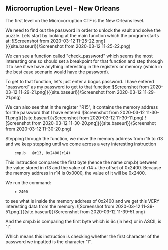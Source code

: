 ## Microorruption Level - New Orleans

The first level on the Microcorruption CTF is the New Orleans level.

We need to find out the password in order to unlock the vault and solve the puzzle.
Lets start by looking at the main function which the program starts at:
![Screenshot from 2020-03-12 11-25-22.png]({{site.baseurl}}/Screenshot from 2020-03-12 11-25-22.png)

We can see a function called "check_password" which seems the most interesting one so should set a breakpoint for that function and step through it to see if we have anything interesting in the registers or memory (which in the best case scenario would have the password).

To get to that function, let's just enter a bogus password. I have entered "password" as my password to get to that function:![Screenshot from 2020-03-12 11-29-21.png]({{site.baseurl}}/Screenshot from 2020-03-12 11-29-21.png)

We can also see that in the register "R15", it contains the memory address for the password that I have entered
![Screenshot from 2020-03-12 11-30-11.png]({{site.baseurl}}/Screenshot from 2020-03-12 11-30-11.png)
![Screenshot from 2020-03-12 11-30-20.png]({{site.baseurl}}/Screenshot from 2020-03-12 11-30-20.png)

Stepping through the function, we move the memory address from r15 to r13 and we keep stepping until we come across a very interesting instruction 

		cmp.b	@r13, 0x2400(r14)

This instruction compares the first byte (hence the name cmp.b) between the value stored in r13 and the value of r14 + the offset of 0x2400. Because the memory address in r14 is 0x0000, the value of it will be 0x2400.

We run the command:

		r 2400

to see what is inside the memory address of 0x2400 and we get this VERY interesting data from the memory:
![Screenshot from 2020-03-12 11-39-51.png]({{site.baseurl}}/Screenshot from 2020-03-12 11-39-51.png)

And the cmp.b is comparing the first byte which is 6c (in hex) or in ASCII, is "l".

Which means this instruction is checking whether the first character of the password we inputted is the character "l".
